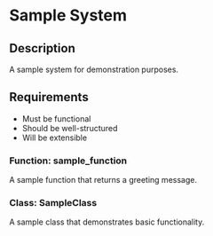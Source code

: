 ﻿# Sample System

## Description
A sample system for demonstration purposes.

## Requirements
- Must be functional
- Should be well-structured
- Will be extensible

### Function: sample_function
A sample function that returns a greeting message.

### Class: SampleClass
A sample class that demonstrates basic functionality.
